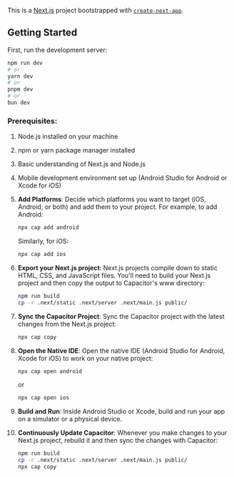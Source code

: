 This is a [Next.js](https://nextjs.org/) project bootstrapped with [`create-next-app`](https://github.com/vercel/next.js/tree/canary/packages/create-next-app).

## Getting Started

First, run the development server:

```bash
npm run dev
# or
yarn dev
# or
pnpm dev
# or
bun dev
```
### Prerequisites:
1. Node.js installed on your machine
2. npm or yarn package manager installed
3. Basic understanding of Next.js and Node.js
4. Mobile development environment set up (Android Studio for Android or Xcode for iOS)

3. **Add Platforms**:
   Decide which platforms you want to target (iOS, Android, or both) and add them to your project. For example, to add Android:

   ```bash
   npx cap add android
   ```

   Similarly, for iOS:

   ```bash
   npx cap add ios
   ```

4. **Export your Next.js project**:
   Next.js projects compile down to static HTML, CSS, and JavaScript files. You'll need to build your Next.js project and then copy the output to Capacitor's www directory:

   ```bash
   npm run build
   cp -r .next/static .next/server .next/main.js public/
   ```

5. **Sync the Capacitor Project**:
   Sync the Capacitor project with the latest changes from the Next.js project:

   ```bash
   npx cap copy
   ```

6. **Open the Native IDE**:
   Open the native IDE (Android Studio for Android, Xcode for iOS) to work on your native project:

   ```bash
   npx cap open android
   ```

   or

   ```bash
   npx cap open ios
   ```

7. **Build and Run**:
   Inside Android Studio or Xcode, build and run your app on a simulator or a physical device.

8. **Continuously Update Capacitor**:
   Whenever you make changes to your Next.js project, rebuild it and then sync the changes with Capacitor:

   ```bash
   npm run build
   cp -r .next/static .next/server .next/main.js public/
   npx cap copy
